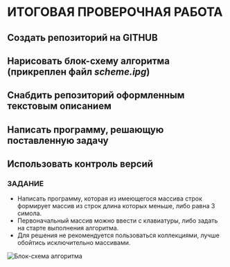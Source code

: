 # ИТОГОВАЯ ПРОВЕРОЧНАЯ РАБОТА #

## Создать репозиторий на **GITHUB**

## Нарисовать блок-схему алгоритма (прикреплен файл *scheme.ipg*)

## Снабдить репозиторий оформленным текстовым описанием 

## Написать программу, решающую поставленную задачу

## Использовать контроль версий 

### ЗАДАНИЕ ###

+ Написать программу, которая из имеющегося массива строк формирует массив из строк длина которых меньше, либо равна 3 симола.
+ Первоначальный массив можно ввести с клавиатуры, либо задать на старте выполнения алгоритма.
+ Для решения не рекомендуется пользоваться коллекциями, лучше обойтись исключительно массивами.


![Блок-схема алгоритма](D:\Users\Полина\Desktop\Разработчик\Exam1\Examination\scheme.jpg)


